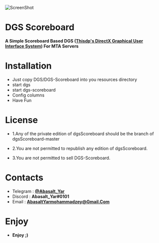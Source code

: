 
![ScreenShot](http://s12.picofile.com/file/8399427142/image_2020_06_07_20_48_04.png)

# DGS Scoreboard 
**A Simple Scoreboard Based DGS ([Thisdp's DirectX Graphical User Interface System](https://github.com/thisdp/dgs)) For MTA Servers**

# Installation 
* Just copy  DGS/DGS-Scoreboard into you resources directory
* start dgs
* start dgs-scoreboard
* Config columns
* Have Fun

# License

* 1.Any of the private edition of dgsScoreboard should be the branch of dgsScoreboard-master

* 2.You are not permitted to republish any edition of dgsScoreboard.

* 3.You are not permitted to sell DGS-Scoreboard.

# Contacts 
* Telegram : **[@Abasalt_Yar](https://t.me/Abasalt_Yar)**
* Discord : **Abasalt_Yar#0101**
* Email : **AbasaltYarmohammadzey@Gmail.Com**

# Enjoy
* **Enjoy ;)**
